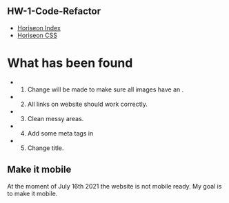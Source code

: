 ## HW-1-Code-Refactor

- [Horiseon Index](./index.html)
- [Horiseon CSS](./css/stlye.css)

# What has been found

- 1. Change will be made to make sure all images have an <alt>.
- 2. All links on website should work correctly.
- 3. Clean messy areas.
- 4. Add some meta tags in <head>
- 5. Change title.

## Make it mobile

At the moment of July 16th 2021 the website is not mobile ready. My goal is to make it mobile.
